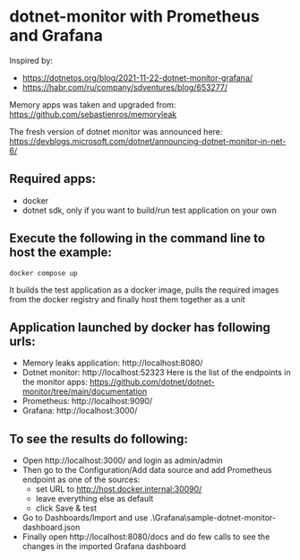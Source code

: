 # dotnet-monitor with Prometheus and Grafana
Inspired by:
 * https://dotnetos.org/blog/2021-11-22-dotnet-monitor-grafana/
 * https://habr.com/ru/company/sdventures/blog/653277/

Memory apps was taken and upgraded from: https://github.com/sebastienros/memoryleak

The fresh version of dotnet monitor was announced here: https://devblogs.microsoft.com/dotnet/announcing-dotnet-monitor-in-net-6/

## Required apps:
  * docker
  * dotnet sdk, only if you want to build/run test application on your own

## Execute the following in the command line to host the example:
```
docker compose up
```
It builds the test application as a docker image, pulls the required images from the docker registry and finally host them together as a unit

## Application launched by docker has following urls:
  * Memory leaks application: http://localhost:8080/
  * Dotnet monitor: http://localhost:52323
    Here is the list of the endpoints in the monitor apps: https://github.com/dotnet/dotnet-monitor/tree/main/documentation
  * Prometheus: http://localhost:9090/
  * Grafana: http://localhost:3000/

## To see the results do following:
  * Open http://localhost:3000/ and login as admin/admin
  * Then go to the Configuration/Add data source and add Prometheus endpoint as one of the sources:
    * set URL to http://host.docker.internal:30090/
    * leave everything else as default
    * click Save & test
  * Go to Dashboards/Import and use .\Grafana\sample-dotnet-monitor-dashboard.json
  * Finally open http://localhost:8080/docs and do few calls to see the changes in the imported Grafana dashboard